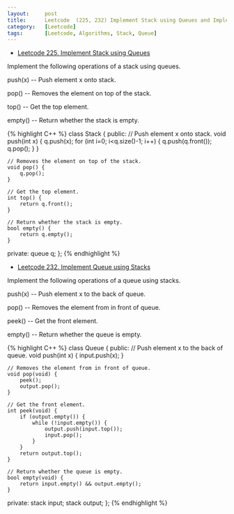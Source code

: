 ```yaml
---
layout:     post
title:      Leetcode  (225, 232) Implement Stack using Queues and Implement Queue using Stacks
category:   [Leetcode] 
tags:		[Leetcode, Algorithms, Stack, Queue]
---
```


* [Leetcode 225. Implement Stack using Queues](https://leetcode.com/problems/implement-stack-using-queues/)

Implement the following operations of a stack using queues.

push(x) -- Push element x onto stack.

pop() -- Removes the element on top of the stack.

top() -- Get the top element.

empty() -- Return whether the stack is empty.

{% highlight C++ %}
class Stack {
public:
    // Push element x onto stack.
    void push(int x) {
        q.push(x);
        for (int i=0; i<q.size()-1; i++) {
            q.push(q.front());
            q.pop();
        }
    }

    // Removes the element on top of the stack.
    void pop() {
        q.pop();
    }

    // Get the top element.
    int top() {
        return q.front();
    }

    // Return whether the stack is empty.
    bool empty() {
        return q.empty();
    }
private:
    queue<int> q;
};
{% endhighlight %}

* [Leetcode 232. Implement Queue using Stacks](https://leetcode.com/problems/implement-queue-using-stacks/)

Implement the following operations of a queue using stacks.

push(x) -- Push element x to the back of queue.

pop() -- Removes the element from in front of queue.

peek() -- Get the front element.

empty() -- Return whether the queue is empty.

{% highlight C++ %}
class Queue {
public:
    // Push element x to the back of queue.
    void push(int x) {
        input.push(x);
    }

    // Removes the element from in front of queue.
    void pop(void) {
        peek();
        output.pop();
    }

    // Get the front element.
    int peek(void) {
        if (output.empty()) {
            while (!input.empty()) {
                output.push(input.top());
                input.pop();
            }
        }
        return output.top();
    }

    // Return whether the queue is empty.
    bool empty(void) {
        return input.empty() && output.empty();
    }
private:
    stack<int> input;
    stack<int> output;
};
{% endhighlight %}